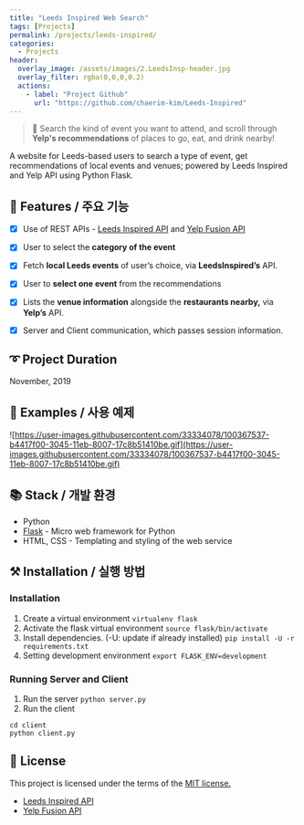 ```yaml
---
title: "Leeds Inspired Web Search"
tags: [Projects]
permalink: /projects/leeds-inspired/
categories:
  - Projects
header:
  overlay_image: /assets/images/2.LeedsInsp-header.jpg
  overlay_filter: rgba(0,0,0,0.2)
  actions:
    - label: "Project Github"
      url: "https://github.com/chaerim-kim/Leeds-Inspired"
---
```



> 💃 Search the kind of event you want to attend, and scroll through **Yelp's recommendations** of places to go, eat, and drink nearby!

A website for Leeds-based users to search a type of event, get recommendations of local events and venues; powered by Leeds Inspired and Yelp API using Python Flask.


## 🎨 Features / 주요 기능

- [x]  Use of REST APIs - [Leeds Inspired API](http://api.leedsinspired.co.uk/) and [Yelp Fusion API](https://www.yelp.com/fusion)
- [x]  User to select the **category of the event**
- [x]  Fetch **local Leeds events** of user’s choice, via **LeedsInspired’s** API.
- [x]  User to **select one event** from the recommendations
- [x]  Lists the **venue information** alongside the **restaurants nearby,** via **Yelp’s** API.
- [x]  Server and Client communication, which passes session information.



## ➰ Project Duration
November, 2019



## 🐾 Examples / 사용 예제

![https://user-images.githubusercontent.com/33334078/100367537-b4417f00-3045-11eb-8007-17c8b51410be.gif](https://user-images.githubusercontent.com/33334078/100367537-b4417f00-3045-11eb-8007-17c8b51410be.gif)


## 📚 Stack / 개발 환경

- Python
- [Flask](https://flask.palletsprojects.com/) - Micro web framework for Python
- HTML, CSS - Templating and styling of the web service


## ⚒ Installation / 실행 방법

### Installation

1. Create a virtual environment
`virtualenv flask`
2. Activate the flask virtual environment
`source flask/bin/activate`
3. Install dependencies. (-U: update if already installed)
`pip install -U -r requirements.txt`
4. Setting development environment
`export FLASK_ENV=development`

### Running Server and Client

1. Run the server
`python server.py`
2. Run the client
```
cd client
python client.py
```

## 📜 License

This project is licensed under the terms of the [MIT license.](https://opensource.org/licenses/mit-license.php)
- [Leeds Inspired API](http://api.leedsinspired.co.uk/)
- [Yelp Fusion API](https://www.yelp.com/fusion)
